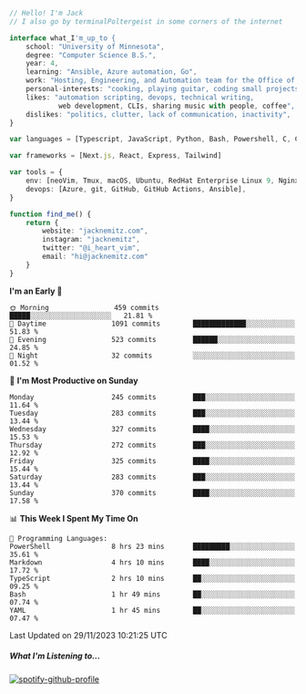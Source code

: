 ```typescript
// Hello! I'm Jack
// I also go by terminalPoltergeist in some corners of the internet

interface what_I'm_up_to {
    school: "University of Minnesota",
    degree: "Computer Science B.S.",
    year: 4,
    learning: "Ansible, Azure automation, Go",
    work: "Hosting, Engineering, and Automation team for the Office of Information Technology at UMN",
    personal-interests: "cooking, playing guitar, coding small projects",
    likes: "automation scripting, devops, technical writing,
            web development, CLIs, sharing music with people, coffee",
    dislikes: "politics, clutter, lack of communication, inactivity",
}

var languages = [Typescript, JavaScript, Python, Bash, Powershell, C, C++, HTML, CSS]

var frameworks = [Next.js, React, Express, Tailwind]

var tools = {
    env: [neoVim, Tmux, macOS, Ubuntu, RedHat Enterprise Linux 9, Nginx, DigitalOcean, Cloudflare],
    devops: [Azure, git, GitHub, GitHub Actions, Ansible],
}

function find_me() {
    return {
        website: "jacknemitz.com",
        instagram: "jacknemitz",
        twitter: "@i_heart_vim",
        email: "hi@jacknemitz.com"
    }
}
```

<!--START_SECTION:waka-->
**I'm an Early 🐤** 

```text
🌞 Morning                459 commits         █████░░░░░░░░░░░░░░░░░░░░   21.81 % 
🌆 Daytime                1091 commits        █████████████░░░░░░░░░░░░   51.83 % 
🌃 Evening                523 commits         ██████░░░░░░░░░░░░░░░░░░░   24.85 % 
🌙 Night                  32 commits          ░░░░░░░░░░░░░░░░░░░░░░░░░   01.52 % 
```
📅 **I'm Most Productive on Sunday** 

```text
Monday                   245 commits         ███░░░░░░░░░░░░░░░░░░░░░░   11.64 % 
Tuesday                  283 commits         ███░░░░░░░░░░░░░░░░░░░░░░   13.44 % 
Wednesday                327 commits         ████░░░░░░░░░░░░░░░░░░░░░   15.53 % 
Thursday                 272 commits         ███░░░░░░░░░░░░░░░░░░░░░░   12.92 % 
Friday                   325 commits         ████░░░░░░░░░░░░░░░░░░░░░   15.44 % 
Saturday                 283 commits         ███░░░░░░░░░░░░░░░░░░░░░░   13.44 % 
Sunday                   370 commits         ████░░░░░░░░░░░░░░░░░░░░░   17.58 % 
```


📊 **This Week I Spent My Time On** 

```text
💬 Programming Languages: 
PowerShell               8 hrs 23 mins       █████████░░░░░░░░░░░░░░░░   35.61 % 
Markdown                 4 hrs 10 mins       ████░░░░░░░░░░░░░░░░░░░░░   17.72 % 
TypeScript               2 hrs 10 mins       ██░░░░░░░░░░░░░░░░░░░░░░░   09.25 % 
Bash                     1 hr 49 mins        ██░░░░░░░░░░░░░░░░░░░░░░░   07.74 % 
YAML                     1 hr 45 mins        ██░░░░░░░░░░░░░░░░░░░░░░░   07.47 % 
```


 Last Updated on 29/11/2023 10:21:25 UTC
<!--END_SECTION:waka-->

##### What I'm Listening to...

[![spotify-github-profile](https://spotify-github-profile.vercel.app/api/view?uid=jack.nemitz&cover_image=true&show_offline=true&bar_color=53b14f&bar_color_cover=false&background_color=121212FF)](https://spotify-github-profile.vercel.app/api/view?uid=jack.nemitz&redirect=true)

